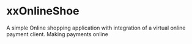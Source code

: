 # xxOnlineShoe
A simple Online shopping application with integration of a virtual online payment client. Making payments online
